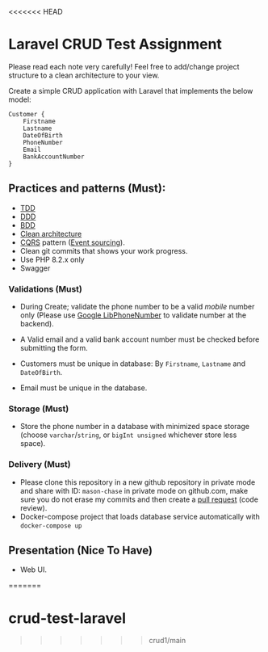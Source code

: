 <<<<<<< HEAD

# Laravel CRUD Test Assignment

Please read each note very carefully!
Feel free to add/change project structure to a clean architecture to your view.

Create a simple CRUD application with Laravel that implements the below model:

```
Customer {
	Firstname
	Lastname
	DateOfBirth
	PhoneNumber
	Email
	BankAccountNumber
}
```

## Practices and patterns (Must):

-   [TDD](https://en.wikipedia.org/wiki/Test-driven_development)
-   [DDD](https://en.wikipedia.org/wiki/Domain-driven_design)
-   [BDD](https://en.wikipedia.org/wiki/Behavior-driven_development)
-   [Clean architecture](https://github.com/jasontaylordev/CleanArchitecture)
-   [CQRS](https://en.wikipedia.org/wiki/Command%E2%80%93query_separation#Command_query_responsibility_separation) pattern ([Event sourcing](https://en.wikipedia.org/wiki/Domain-driven_design#Event_sourcing)).
-   Clean git commits that shows your work progress.
-   Use PHP 8.2.x only
-   Swagger

### Validations (Must)

-   During Create; validate the phone number to be a valid _mobile_ number only (Please use [Google LibPhoneNumber](https://github.com/google/libphonenumber) to validate number at the backend).

-   A Valid email and a valid bank account number must be checked before submitting the form.

-   Customers must be unique in database: By `Firstname`, `Lastname` and `DateOfBirth`.

-   Email must be unique in the database.

### Storage (Must)

-   Store the phone number in a database with minimized space storage (choose `varchar`/`string`, or `bigInt unsigned` whichever store less space).

### Delivery (Must)

-   Please clone this repository in a new github repository in private mode and share with ID: `mason-chase` in private mode on github.com, make sure you do not erase my commits and then create a [pull request](https://docs.github.com/en/pull-requests/collaborating-with-pull-requests/proposing-changes-to-your-work-with-pull-requests/about-pull-requests) (code review).
-   Docker-compose project that loads database service automatically with `docker-compose up`

## Presentation (Nice To Have)

-   Web UI.

=======

# crud-test-laravel

> > > > > > > crud1/main
